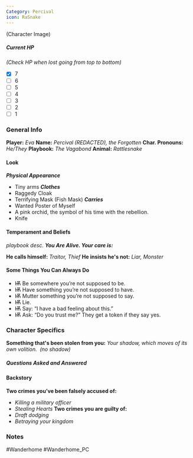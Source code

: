 ```yaml
---
Category: Percival
icon: RaSnake
---
```


(Character Image)
##### Current HP
*(Check HP when lost going from top to bottom)*
- [x] 7 
- [ ] 6
- [ ] 5
- [ ] 4
- [ ] 3
- [ ] 2
- [ ] 1
### General Info
**Player:** *Eva*
**Name:** *Percival (REDACTED), the Forgotten*
**Char. Pronouns:** *He/They*
**Playbook:** *The Vagabond*
**Animal:** *Rattlesnake*
#### Look
***Physical Appearance***
- Tiny arms
***Clothes***
-  Raggedy Cloak
- Terrifying Mask (Fish Mask)
***Carries***
- Wanted Poster of Myself
- A pink orchid, the symbol of his time with the rebellion.
- Knife
#### Temperament and Beliefs
*playbook desc.*
***You Are Alive. Your care is:*** 

**He calls himself:** *Traitor, Thief*
**He insists he's not:** *Liar, Monster*
#### Some Things You Can Always Do
- Ѭ Be somewhere you’re not supposed to be.
- Ѭ Have something you’re not supposed to have.
- Ѭ Mutter something you’re not supposed to say.
- Ѭ Lie.
- Ѭ Say: “I have a bad feeling about this.”
- Ѭ Ask: “Do you trust me?” They get a token if they say yes.
### Character Specifics
**Something that's been stolen from you:**
*Your shadow, which moves of its own volition.  (no shadow)*
##### Questions Asked and Answered

#### Backstory
**Two crimes you’ve been falsely accused of:**
- *Killing a military officer*
- *Stealing Hearts*
**Two crimes you are guilty of:**
- *Draft dodging*
- *Betraying your kingdom*
### Notes

#Wanderhome #Wanderhome_PC 